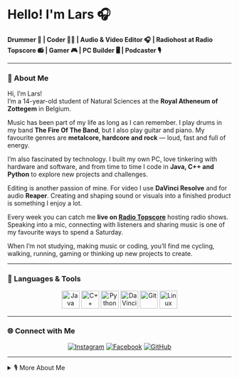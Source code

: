 # Hello! I'm Lars 🎧

**Drummer 🥁 | Coder 👨‍💻 | Audio & Video Editor 🎧 | Radiohost at Radio Topscore 📻 | Gamer 🎮 | PC Builder 🖥 | Podcaster 🎙️**

---

### 📝 About Me

Hi, I’m Lars!  
I’m a 14-year-old student of Natural Sciences at the **Royal Atheneum of Zottegem** in Belgium.  

Music has been part of my life as long as I can remember. I play drums in my band **The Fire Of The Band**, but I also play guitar and piano. My favourite genres are **metalcore, hardcore and rock** — loud, fast and full of energy.  

I’m also fascinated by technology. I built my own PC, love tinkering with hardware and software, and from time to time I code in **Java, C++ and Python** to explore new projects and challenges.

Editing is another passion of mine. For video I use **DaVinci Resolve** and for audio **Reaper**. Creating and shaping sound or visuals into a finished product is something I enjoy a lot.

Every week you can catch me **live on [Radio Topscore](https://radiotopscore.be/)** hosting radio shows. Speaking into a mic, connecting with listeners and sharing music is one of my favourite ways to spend a Saturday.

When I’m not studying, making music or coding, you’ll find me cycling, walking, running, gaming or thinking up new projects to create.

---

### 🧰 Languages & Tools

<p align="center">
  <img alt="Java" height="40" src="https://cdn.jsdelivr.net/gh/devicons/devicon/icons/java/java-original.svg"/>
  <img alt="C++" height="40" src="https://cdn.jsdelivr.net/gh/devicons/devicon/icons/cplusplus/cplusplus-line.svg"/>
  <img alt="Python" height="40" src="https://cdn.jsdelivr.net/gh/devicons/devicon/icons/python/python-plain.svg"/>
  <img alt="DaVinci Resolve" height="40" src="https://cdn.jsdelivr.net/gh/devicons/devicon/icons/davinciresolve/davinciresolve-original.svg"/>
  <img alt="Git" height="40" src="https://cdn.jsdelivr.net/gh/devicons/devicon/icons/git/git-original.svg"/>
  <img alt="Linux" height="40" src="https://cdn.jsdelivr.net/gh/devicons/devicon/icons/linux/linux-original.svg"/>
</p>

---

### 🌐 Connect with Me

<p align="center">
  <a href="https://www.instagram.com/YOURINSTAGRAM">
    <img alt="Instagram" src="https://img.shields.io/badge/Instagram-%23E4405F.svg?&style=for-the-badge&logo=Instagram&logoColor=white"/></a>
  <a href="https://www.facebook.com/YOURFACEBOOK">
    <img alt="Facebook" src="https://img.shields.io/badge/Facebook-%231877F2.svg?&style=for-the-badge&logo=Facebook&logoColor=white"/></a>
  <a href="https://github.com/YOURGITHUB">
    <img alt="GitHub" src="https://img.shields.io/badge/GitHub-%23121011.svg?&style=for-the-badge&logo=github&logoColor=white"/></a>
</p>

---

<details>
<summary>🎙️ More About Me</summary>

- 🥁 Drummer in **The Fire Of The Band**  
- 🎸 Plays **guitar and piano** as well  
- 📻 **Radio host at Radio Topscore** every Saturday  
- 🖥 Built my own PC  
- 👨‍💻 Codes in **Java, C++ and Python**  
- 🎧 Video editing with **DaVinci Resolve**, audio editing with **Reaper**  
- 🚴 Likes **cycling, walking, running and gaming** in free time  
- 🎶 Favourite genres: **metalcore, hardcore, rock**  

</details>
